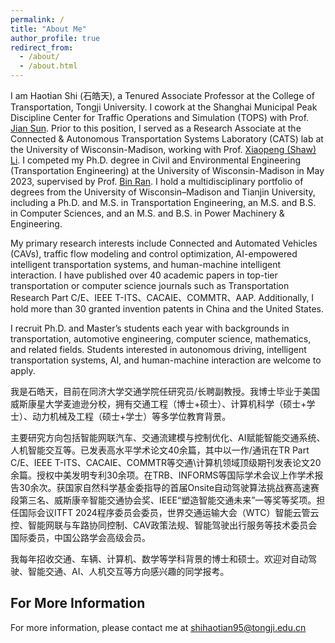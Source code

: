 ```yaml
---
permalink: /
title: "About Me"
author_profile: true
redirect_from: 
  - /about/
  - /about.html
---
```


I am Haotian Shi (石皓天), a Tenured Associate Professor at the College of Transportation, Tongji University. I cowork at the Shanghai Municipal Peak Discipline Center for Traffic Operations and Simulation (TOPS) with Prof. [Jian Sun](https://scholar.google.com/citations?user=dXaFOeYAAAAJ&hl=zh-CN). Prior to this position, I served as a Research Associate at the Connected & Autonomous Transportation Systems Laboratory (CATS) lab at the University of Wisconsin-Madison, working with Prof. [Xiaopeng (Shaw) Li](https://catslab.engr.wisc.edu/staff/xiaopengli/). I competed my Ph.D. degree in Civil and Environmental Engineering (Transportation Engineering) at the University of Wisconsin-Madison in May 2023, supervised by Prof. [Bin Ran](https://engineering.wisc.edu/directory/profile/bin-ran/). I hold a multidisciplinary portfolio of degrees from the University of Wisconsin–Madison and Tianjin University, including a Ph.D. and M.S. in Transportation Engineering, an M.S. and B.S. in Computer Sciences, and an M.S. and B.S. in Power Machinery & Engineering. 

My primary research interests include Connected and Automated Vehicles (CAVs), traffic flow modeling and control optimization, AI-empowered intelligent transportation systems, and human-machine intelligent interaction. I have published over 40 academic papers in top-tier transportation or computer science journals such as Transportation Research Part C/E、IEEE T-ITS、CACAIE、COMMTR、AAP. Additionally, I hold more than 30 granted invention patents in China and the United States.

I recruit Ph.D. and Master’s students each year with backgrounds in transportation, automotive engineering, computer science, mathematics, and related fields. Students interested in autonomous driving, intelligent transportation systems, AI, and human-machine interaction are welcome to apply.

我是石皓天，目前在同济大学交通学院任研究员/长聘副教授。我博士毕业于美国威斯康星大学麦迪逊分校，拥有交通工程（博士+硕士）、计算机科学（硕士+学士）、动力机械及工程（硕士+学士）等多学位教育背景。

主要研究方向包括智能网联汽车、交通流建模与控制优化、AI赋能智能交通系统、人机智能交互等。已发表高水平学术论文40余篇，其中以一作/通讯在TR Part C/E、IEEE T-ITS、CACAIE、COMMTR等交通\计算机领域顶级期刊发表论文20余篇。授权中美发明专利30余项。在TRB、INFORMS等国际学术会议上作学术报告30余次。获国家自然科学基金委指导的首届Onsite自动驾驶算法挑战赛高速赛段第三名、威斯康辛智能交通协会奖、IEEE“塑造智能交通未来”一等奖等奖项。担任国际会议ITFT 2024程序委员会委员，世界交通运输大会（WTC）智能云管云控、智能网联与车路协同控制、CAV政策法规、智能驾驶出行服务等技术委员会国际委员，中国公路学会高级会员。

我每年招收交通、车辆、计算机、数学等学科背景的博士和硕士。欢迎对自动驾驶、智能交通、AI、人机交互等方向感兴趣的同学报考。 

For More Information
------
For more information, please contact me at [shihaotian95@tongji.edu.cn](mailto:shihaotian95@tongji.edu.cn)
